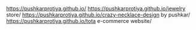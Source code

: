 https://pushkarprotiya.github.io/
https://pushkarprotiya.github.io/jewelry store/
https://pushkarprotiya.github.io/crazy-necklace-design by pushkar/
https://pushkarprotiya.github.io/tota e-commerce website/

